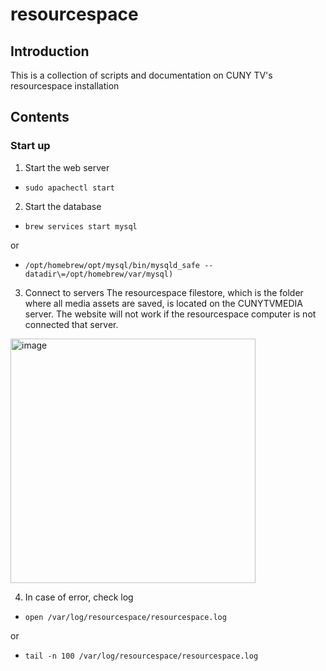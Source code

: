 # resourcespace

## Introduction

This is a collection of scripts and documentation on CUNY TV's resourcespace installation

## Contents

### Start up

1. Start the web server
-     sudo apachectl start

2. Start the database
-     brew services start mysql
or
-     /opt/homebrew/opt/mysql/bin/mysqld_safe --datadir\=/opt/homebrew/var/mysql)

3. Connect to servers
The resourcespace filestore, which is the folder where all media assets are saved, is located on the CUNYTVMEDIA server. The website will not work if the resourcespace computer is not connected that server.
<img width="392" height="391" alt="image" src="https://github.com/user-attachments/assets/d3deb44b-5927-49b3-ab07-e409262535e4" />

4. In case of error, check log
-     open /var/log/resourcespace/resourcespace.log
or
-     tail -n 100 /var/log/resourcespace/resourcespace.log

